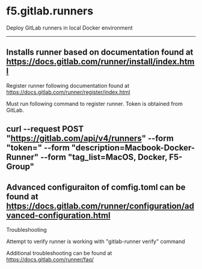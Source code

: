 # f5.gitlab.runners

Deploy GitLab runners in local Docker environment

---
Installs runner based on documentation found at https://docs.gitlab.com/runner/install/index.html
---
Register runner following documentation found at https://docs.gitlab.com/runner/register/index.html

Must run following command to register runner. Token is obtained from GitLab.

curl --request POST "https://gitlab.com/api/v4/runners" --form "token=" --form "description=Macbook-Docker-Runner" --form "tag_list=MacOS, Docker, F5-Group"
---
Advanced configuraiton of comfig.toml can be found at https://docs.gitlab.com/runner/configuration/advanced-configuration.html
---
Troubleshooting

Attempt to verify runner is working with "gitlab-runner verify" command

Additional troubleshooting can be found at https://docs.gitlab.com/runner/faq/